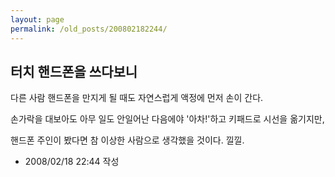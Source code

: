 ```yaml
---
layout: page
permalink: /old_posts/200802182244/
---
```


## 터치 핸드폰을 쓰다보니

다른 사람 핸드폰을 만지게 될 때도 자연스럽게 액정에 먼저 손이 간다.

손가락을 대보아도 아무 일도 안일어난 다음에야 '아차!'하고 키패드로 시선을 옮기지만,

핸드폰 주인이 봤다면 참 이상한 사람으로 생각했을 것이다. 낄낄.





- 2008/02/18 22:44 작성